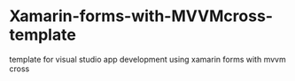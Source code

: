 # Xamarin-forms-with-MVVMcross-template
template for visual studio app development using xamarin forms with mvvm cross
